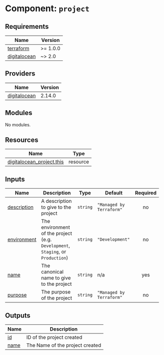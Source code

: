 # Component: `project`

<!-- BEGINNING OF PRE-COMMIT-TERRAFORM DOCS HOOK -->
## Requirements

| Name | Version |
|------|---------|
| <a name="requirement_terraform"></a> [terraform](#requirement\_terraform) | >= 1.0.0 |
| <a name="requirement_digitalocean"></a> [digitalocean](#requirement\_digitalocean) | ~> 2.0 |

## Providers

| Name | Version |
|------|---------|
| <a name="provider_digitalocean"></a> [digitalocean](#provider\_digitalocean) | 2.14.0 |

## Modules

No modules.

## Resources

| Name | Type |
|------|------|
| [digitalocean_project.this](https://registry.terraform.io/providers/digitalocean/digitalocean/latest/docs/resources/project) | resource |

## Inputs

| Name | Description | Type | Default | Required |
|------|-------------|------|---------|:--------:|
| <a name="input_description"></a> [description](#input\_description) | A description to give to the project | `string` | `"Managed by Terraform"` | no |
| <a name="input_environment"></a> [environment](#input\_environment) | The environment of the project (e.g. `Development`, `Staging`, or `Production`) | `string` | `"Development"` | no |
| <a name="input_name"></a> [name](#input\_name) | The canonical name to give to the project | `string` | n/a | yes |
| <a name="input_purpose"></a> [purpose](#input\_purpose) | The purpose of the project | `string` | `"Managed by Terraform"` | no |

## Outputs

| Name | Description |
|------|-------------|
| <a name="output_id"></a> [id](#output\_id) | ID of the project created |
| <a name="output_name"></a> [name](#output\_name) | The Name of the project created |
<!-- END OF PRE-COMMIT-TERRAFORM DOCS HOOK -->
